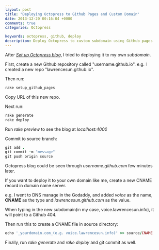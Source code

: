 ```yaml
---
layout: post
title: "Deploying Octopress to Github Pages and Custom Domain"
date: 2013-12-20 00:16:04 +0000
comments: true
categories: Octopress

keywords: octopress, github, deploy
description: Deploy Octopress to custom subdomain using Github pages
---
```


After [_Set up Octopress blog_](/blog/2013/12/19/set-up-octopress), I tried to deploying it to my own _subdomain_. 

First, create a new Github repository called "username.github.io". e.g. I created a new repo "lawrencesun.github.io".

Then run:

``` ruby
rake setup_github_pages
```

Copy URL of this new repo.

Next run:

``` ruby
rake generate
rake deploy
```

Run _rake preview_ to see the blog at _localhost:4000_ 

Commit to source branch:

``` ruby
git add .
git commit -m "message"
git push origin source
```

Octopress blog could be seen through _username.github.com_ few minutes later.

If you want to deploy it to your own domain like me,
create a new CNAME record in domain name server.

e.g. I went to DNS manage in the Godaddy, and added _voice_ as the name, __CNAME__ as the type and _lawrencesun.github.com_ as the value.

When typing in the new subdomain(in my case, voice.lawrencesun.info), it will point to a Github 404.

Then run this to create a CNAME file in source directory:

``` ruby
echo '_yourdomain.com_(e.g. voice.lawrencesun.info)' >> source/CNAME
```  

Finally, run _rake generate_ and _rake deploy_ and git commit as well.

